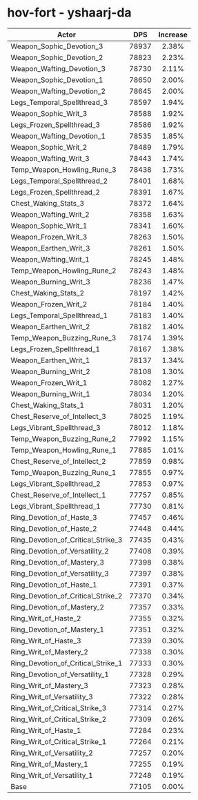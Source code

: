# hov-fort - yshaarj-da
| Actor | DPS | Increase |
|---|:---:|:---:|
|Weapon_Sophic_Devotion_3|78937|2.38%|
|Weapon_Sophic_Devotion_2|78823|2.23%|
|Weapon_Wafting_Devotion_3|78730|2.11%|
|Weapon_Sophic_Devotion_1|78650|2.00%|
|Weapon_Wafting_Devotion_2|78645|2.00%|
|Legs_Temporal_Spellthread_3|78597|1.94%|
|Weapon_Sophic_Writ_3|78588|1.92%|
|Legs_Frozen_Spellthread_3|78586|1.92%|
|Weapon_Wafting_Devotion_1|78535|1.85%|
|Weapon_Sophic_Writ_2|78489|1.79%|
|Weapon_Wafting_Writ_3|78443|1.74%|
|Temp_Weapon_Howling_Rune_3|78438|1.73%|
|Legs_Temporal_Spellthread_2|78401|1.68%|
|Legs_Frozen_Spellthread_2|78391|1.67%|
|Chest_Waking_Stats_3|78372|1.64%|
|Weapon_Wafting_Writ_2|78358|1.63%|
|Weapon_Sophic_Writ_1|78341|1.60%|
|Weapon_Frozen_Writ_3|78263|1.50%|
|Weapon_Earthen_Writ_3|78261|1.50%|
|Weapon_Wafting_Writ_1|78245|1.48%|
|Temp_Weapon_Howling_Rune_2|78243|1.48%|
|Weapon_Burning_Writ_3|78236|1.47%|
|Chest_Waking_Stats_2|78197|1.42%|
|Weapon_Frozen_Writ_2|78184|1.40%|
|Legs_Temporal_Spellthread_1|78183|1.40%|
|Weapon_Earthen_Writ_2|78182|1.40%|
|Temp_Weapon_Buzzing_Rune_3|78174|1.39%|
|Legs_Frozen_Spellthread_1|78167|1.38%|
|Weapon_Earthen_Writ_1|78137|1.34%|
|Weapon_Burning_Writ_2|78108|1.30%|
|Weapon_Frozen_Writ_1|78082|1.27%|
|Weapon_Burning_Writ_1|78034|1.20%|
|Chest_Waking_Stats_1|78031|1.20%|
|Chest_Reserve_of_Intellect_3|78025|1.19%|
|Legs_Vibrant_Spellthread_3|78012|1.18%|
|Temp_Weapon_Buzzing_Rune_2|77992|1.15%|
|Temp_Weapon_Howling_Rune_1|77885|1.01%|
|Chest_Reserve_of_Intellect_2|77859|0.98%|
|Temp_Weapon_Buzzing_Rune_1|77855|0.97%|
|Legs_Vibrant_Spellthread_2|77853|0.97%|
|Chest_Reserve_of_Intellect_1|77757|0.85%|
|Legs_Vibrant_Spellthread_1|77730|0.81%|
|Ring_Devotion_of_Haste_3|77457|0.46%|
|Ring_Devotion_of_Haste_2|77448|0.44%|
|Ring_Devotion_of_Critical_Strike_3|77435|0.43%|
|Ring_Devotion_of_Versatility_2|77408|0.39%|
|Ring_Devotion_of_Mastery_3|77398|0.38%|
|Ring_Devotion_of_Versatility_3|77397|0.38%|
|Ring_Devotion_of_Haste_1|77391|0.37%|
|Ring_Devotion_of_Critical_Strike_2|77370|0.34%|
|Ring_Devotion_of_Mastery_2|77357|0.33%|
|Ring_Writ_of_Haste_2|77355|0.32%|
|Ring_Devotion_of_Mastery_1|77351|0.32%|
|Ring_Writ_of_Haste_3|77339|0.30%|
|Ring_Writ_of_Mastery_2|77338|0.30%|
|Ring_Devotion_of_Critical_Strike_1|77333|0.30%|
|Ring_Devotion_of_Versatility_1|77328|0.29%|
|Ring_Writ_of_Mastery_3|77323|0.28%|
|Ring_Writ_of_Versatility_3|77322|0.28%|
|Ring_Writ_of_Critical_Strike_3|77314|0.27%|
|Ring_Writ_of_Critical_Strike_2|77309|0.26%|
|Ring_Writ_of_Haste_1|77284|0.23%|
|Ring_Writ_of_Critical_Strike_1|77264|0.21%|
|Ring_Writ_of_Versatility_2|77257|0.20%|
|Ring_Writ_of_Mastery_1|77255|0.19%|
|Ring_Writ_of_Versatility_1|77248|0.19%|
|Base|77105|0.00%|
